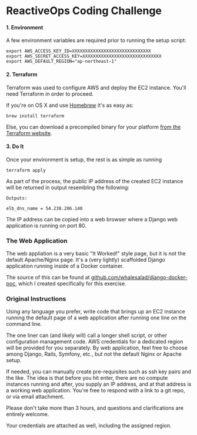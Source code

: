 # ReactiveOps Coding Challenge

#### 1. Environment

A few environment variables are required prior to running the setup script:

    export AWS_ACCESS_KEY_ID=XXXXXXXXXXXXXXXXXXXXXXXXXXXXXX
    export AWS_SECRET_ACCESS_KEY=XXXXXXXXXXXXXXXXXXXXXXXXXXXXXX
    export AWS_DEFAULT_REGION="ap-northeast-1"

#### 2. Terraform

Terraform was used to configure AWS and deploy the EC2 instance. You'll need Terraform in order to proceed.

If you're on OS X and use [Homebrew](http://brew.sh/) it's as easy as:

    brew install terraform

Else, you can download a precompiled binary for your platform [from the Terraform website](https://www.terraform.io/downloads.html).

#### 3. Do It

Once your environment is setup, the rest is as simple as running

    terraform apply

As part of the process, the public IP address of the created EC2 instance will be returned in output resembling the following:

```
Outputs:

elb_dns_name = 54.238.206.140
```

The IP address can be copied into a web browser where a Django web application is running on port 80.

### The Web Application

The web appliation is a very basic "It Worked!" style page, but it is not the default Apache/Nginx page. It's a (very lightly) scaffolded Django application running inside of a Docker container.

The source of this can be found at [github.com/whalesalad/django-docker-poc](https://github.com/whalesalad/django-docker-poc), which I created specifically for this exercise.


### Original Instructions

Using any language you prefer, write code that brings up an EC2 instance running the default page of a web application after running one line on the command line.

The one liner can (and likely will) call a longer shell script, or other configuration management code. AWS credentials for a dedicated region will be provided for you separately. By web application, feel free to choose among Django, Rails, Symfony, etc., but not the default Nginx or Apache setup.

If needed, you can manually create pre-requisites such as ssh key pairs and the like. The idea is that before you hit enter, there are no compute instances running and after, you supply an IP address, and at that address is a working web application. You're free to respond with a link to a git repo, or via email attachment.

Please don't take more than 3 hours, and questions and clarifications are entirely welcome.

Your credentials are attached as well, including the assigned region.
